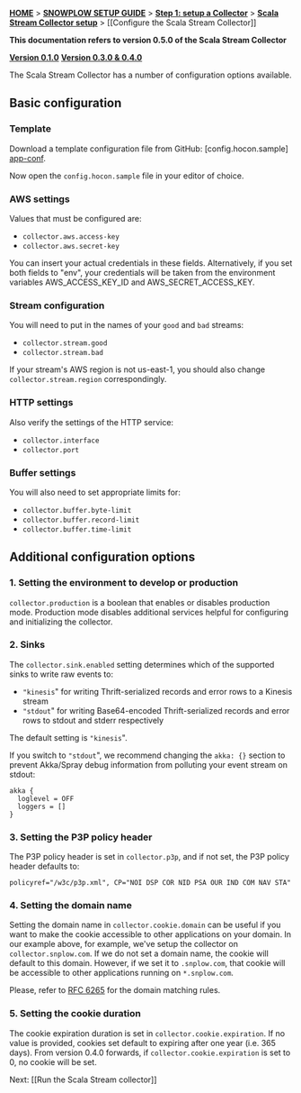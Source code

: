 [**HOME**](Home) > [**SNOWPLOW SETUP GUIDE**](Setting-up-Snowplow) > [**Step 1: setup a Collector**](Setting-up-a-Collector) > [**Scala Stream Collector setup**](setting-up-the-Scala-Stream-Collector) > [[Configure the Scala Stream Collector]]

**This documentation refers to version 0.5.0 of the Scala Stream Collector**

**[Version 0.1.0][v0.1]**
**[Version 0.3.0 & 0.4.0][v0.3]**

The Scala Stream Collector has a number of configuration options available.

## Basic configuration

### Template

Download a template configuration file from GitHub: [config.hocon.sample] [app-conf].

Now open the `config.hocon.sample` file in your editor of choice.

### AWS settings

Values that must be configured are:

+ `collector.aws.access-key`
+ `collector.aws.secret-key`

You can insert your actual credentials in these fields. Alternatively, if you set both fields to "env", your credentials will be taken from the environment variables AWS_ACCESS_KEY_ID and AWS_SECRET_ACCESS_KEY.

### Stream configuration

You will need to put in the names of your `good` and `bad` streams:

+ `collector.stream.good`
+ `collector.stream.bad`

If your stream's AWS region is not us-east-1, you should also change `collector.stream.region` correspondingly.

### HTTP settings

Also verify the settings of the HTTP service:

+ `collector.interface`
+ `collector.port`

### Buffer settings

You will also need to set appropriate limits for:

+ `collector.buffer.byte-limit`
+ `collector.buffer.record-limit`
+ `collector.buffer.time-limit`

## Additional configuration options

### 1. Setting the environment to develop or production

`collector.production` is a boolean that enables or disables production mode.
Production mode disables additional services helpful for configuring and
initializing the collector.

### 2. Sinks

The `collector.sink.enabled` setting determines which of the supported sinks to write raw events to:
+ `"kinesis`" for writing Thrift-serialized records and error rows to a Kinesis stream
+ `"stdout`" for writing Base64-encoded Thrift-serialized records and error rows to stdout and stderr respectively

The default setting is `"kinesis`".

If you switch to `"stdout`", we recommend changing the `akka: {}` section to prevent Akka/Spray debug information from polluting your event stream on stdout:

```
akka {
  loglevel = OFF
  loggers = []
}
```

### 3. Setting the P3P policy header

The P3P policy header is set in `collector.p3p`, and
if not set, the P3P policy header defaults to:

	policyref="/w3c/p3p.xml", CP="NOI DSP COR NID PSA OUR IND COM NAV STA"

### 4. Setting the domain name

Setting the domain name in `collector.cookie.domain` can be useful if you want to make the cookie accessible to other applications on your domain. In our example above, for example, we've setup the collector on `collector.snplow.com`. If we do not set a domain name, the cookie will default to this domain. However, if we set it to `.snplow.com`, that cookie will be accessible to other applications running on `*.snplow.com`.

Please, refer to [RFC 6265](https://tools.ietf.org/html/rfc6265#section-5.1.3) for the domain matching rules.

### 5. Setting the cookie duration

The cookie expiration duration is set in `collector.cookie.expiration`.
If no value is provided, cookies set default to expiring after one year (i.e. 365 days).
From version 0.4.0 forwards, if `collector.cookie.expiration` is set to 0, no cookie will be set.

Next: [[Run the Scala Stream collector]]

[v0.1]: https://github.com/snowplow/snowplow/wiki/Configure-the-Scala-Stream-Collector-v0.1
[v0.3]: https://github.com/snowplow/snowplow/wiki/Configure-the-Scala-Stream-Collector-v0.3
[app-conf]: https://github.com/snowplow/snowplow/blob/r67-bohemian-waxwing/2-collectors/scala-stream-collector/src/main/resources/config.hocon.sample
